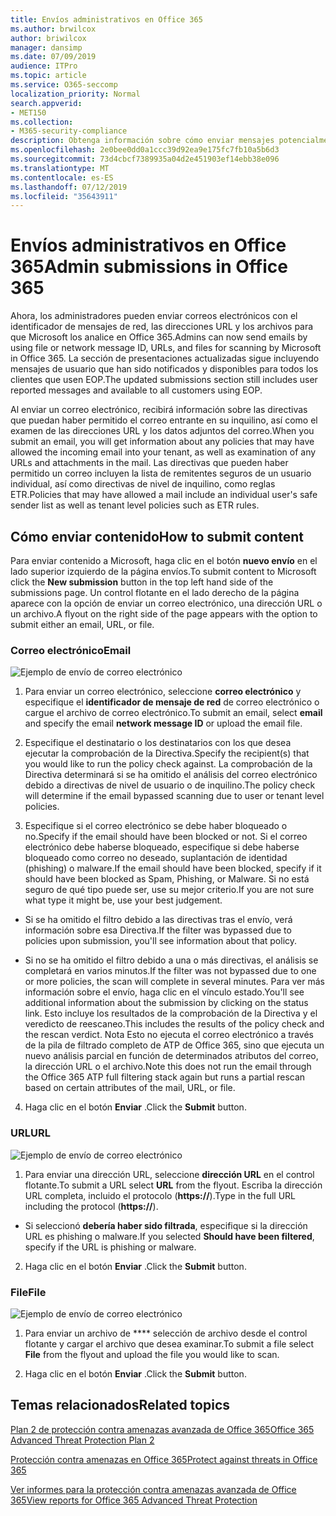 ```yaml
---
title: Envíos administrativos en Office 365
ms.author: brwilcox
author: briwilcox
manager: dansimp
ms.date: 07/09/2019
audience: ITPro
ms.topic: article
ms.service: O365-seccomp
localization_priority: Normal
search.appverid:
- MET150
ms.collection:
- M365-security-compliance
description: Obtenga información sobre cómo enviar mensajes potencialmente peligrosos, direcciones URL y archivos a Microsoft.
ms.openlocfilehash: 2e0bee0dd0a1ccc39d92ea9e175fc7fb10a5b6d3
ms.sourcegitcommit: 73d4cbcf7389935a04d2e451903ef14ebb38e096
ms.translationtype: MT
ms.contentlocale: es-ES
ms.lasthandoff: 07/12/2019
ms.locfileid: "35643911"
---
```

# <a name="admin-submissions-in-office-365"></a><span data-ttu-id="1602c-103">Envíos administrativos en Office 365</span><span class="sxs-lookup"><span data-stu-id="1602c-103">Admin submissions in Office 365</span></span>

<span data-ttu-id="1602c-104">Ahora, los administradores pueden enviar correos electrónicos con el identificador de mensajes de red, las direcciones URL y los archivos para que Microsoft los analice en Office 365.</span><span class="sxs-lookup"><span data-stu-id="1602c-104">Admins can now send emails by using file or network message ID, URLs, and files for scanning by Microsoft in Office 365.</span></span> <span data-ttu-id="1602c-105">La sección de presentaciones actualizadas sigue incluyendo mensajes de usuario que han sido notificados y disponibles para todos los clientes que usen EOP.</span><span class="sxs-lookup"><span data-stu-id="1602c-105">The updated submissions section still includes user reported messages and available to all customers using EOP.</span></span>

<span data-ttu-id="1602c-106">Al enviar un correo electrónico, recibirá información sobre las directivas que puedan haber permitido el correo entrante en su inquilino, así como el examen de las direcciones URL y los datos adjuntos del correo.</span><span class="sxs-lookup"><span data-stu-id="1602c-106">When you submit an email, you will get information about any policies that may have allowed the incoming email into your tenant, as well as examination of any URLs and attachments in the mail.</span></span> <span data-ttu-id="1602c-107">Las directivas que pueden haber permitido un correo incluyen la lista de remitentes seguros de un usuario individual, así como directivas de nivel de inquilino, como reglas ETR.</span><span class="sxs-lookup"><span data-stu-id="1602c-107">Policies that may have allowed a mail include an individual user's safe sender list as well as tenant level policies such as ETR rules.</span></span> 


## <a name="how-to-submit-content"></a><span data-ttu-id="1602c-108">Cómo enviar contenido</span><span class="sxs-lookup"><span data-stu-id="1602c-108">How to submit content</span></span>

<span data-ttu-id="1602c-109">Para enviar contenido a Microsoft, haga clic en el botón **nuevo envío** en el lado superior izquierdo de la página envíos.</span><span class="sxs-lookup"><span data-stu-id="1602c-109">To submit content to Microsoft click the **New submission** button in the top left hand side of the submissions page.</span></span> <span data-ttu-id="1602c-110">Un control flotante en el lado derecho de la página aparece con la opción de enviar un correo electrónico, una dirección URL o un archivo.</span><span class="sxs-lookup"><span data-stu-id="1602c-110">A flyout on the right side of the page appears with the option to submit either an email, URL, or file.</span></span> 

### <a name="email"></a><span data-ttu-id="1602c-111">Correo electrónico</span><span class="sxs-lookup"><span data-stu-id="1602c-111">Email</span></span>
![Ejemplo de envío de correo electrónico](media/submission-flyout-email.PNG)
1. <span data-ttu-id="1602c-113">Para enviar un correo electrónico, seleccione **correo electrónico** y especifique el **identificador de mensaje de red** de correo electrónico o cargue el archivo de correo electrónico.</span><span class="sxs-lookup"><span data-stu-id="1602c-113">To submit an email, select **email** and specify the email **network message ID** or upload the email file.</span></span> 

2. <span data-ttu-id="1602c-114">Especifique el destinatario o los destinatarios con los que desea ejecutar la comprobación de la Directiva.</span><span class="sxs-lookup"><span data-stu-id="1602c-114">Specify the recipient(s) that you would like to run the policy check against.</span></span> <span data-ttu-id="1602c-115">La comprobación de la Directiva determinará si se ha omitido el análisis del correo electrónico debido a directivas de nivel de usuario o de inquilino.</span><span class="sxs-lookup"><span data-stu-id="1602c-115">The policy check will determine if the email bypassed scanning due to user or tenant level policies.</span></span> 

3. <span data-ttu-id="1602c-116">Especifique si el correo electrónico se debe haber bloqueado o no.</span><span class="sxs-lookup"><span data-stu-id="1602c-116">Specify if the email should have been blocked or not.</span></span> <span data-ttu-id="1602c-117">Si el correo electrónico debe haberse bloqueado, especifique si debe haberse bloqueado como correo no deseado, suplantación de identidad (phishing) o malware.</span><span class="sxs-lookup"><span data-stu-id="1602c-117">If the email should have been blocked, specify if it should have been blocked as Spam, Phishing, or Malware.</span></span> <span data-ttu-id="1602c-118">Si no está seguro de qué tipo puede ser, use su mejor criterio.</span><span class="sxs-lookup"><span data-stu-id="1602c-118">If you are not sure what type it might be, use your best judgement.</span></span>  

* <span data-ttu-id="1602c-119">Si se ha omitido el filtro debido a las directivas tras el envío, verá información sobre esa Directiva.</span><span class="sxs-lookup"><span data-stu-id="1602c-119">If the filter was bypassed due to policies upon submission, you'll see information about that policy.</span></span>

* <span data-ttu-id="1602c-120">Si no se ha omitido el filtro debido a una o más directivas, el análisis se completará en varios minutos.</span><span class="sxs-lookup"><span data-stu-id="1602c-120">If the filter was not bypassed due to one or more policies, the scan will complete in several minutes.</span></span> <span data-ttu-id="1602c-121">Para ver más información sobre el envío, haga clic en el vínculo estado.</span><span class="sxs-lookup"><span data-stu-id="1602c-121">You'll see additional information about the submission by clicking on the status link.</span></span> <span data-ttu-id="1602c-122">Esto incluye los resultados de la comprobación de la Directiva y el veredicto de reescaneo.</span><span class="sxs-lookup"><span data-stu-id="1602c-122">This includes the results of the policy check and the rescan verdict.</span></span> <span data-ttu-id="1602c-123">Nota Esto no ejecuta el correo electrónico a través de la pila de filtrado completo de ATP de Office 365, sino que ejecuta un nuevo análisis parcial en función de determinados atributos del correo, la dirección URL o el archivo.</span><span class="sxs-lookup"><span data-stu-id="1602c-123">Note this does not run the email through the Office 365 ATP full filtering stack again but runs a partial rescan based on certain attributes of the mail, URL, or file.</span></span> 

4. <span data-ttu-id="1602c-124">Haga clic en el botón **Enviar** .</span><span class="sxs-lookup"><span data-stu-id="1602c-124">Click the **Submit** button.</span></span>

### <a name="url"></a><span data-ttu-id="1602c-125">URL</span><span class="sxs-lookup"><span data-stu-id="1602c-125">URL</span></span>
![Ejemplo de envío de correo electrónico](media/submission-url-flyout.png)
1. <span data-ttu-id="1602c-127">Para enviar una dirección URL, seleccione **dirección URL** en el control flotante.</span><span class="sxs-lookup"><span data-stu-id="1602c-127">To submit a URL select **URL** from the flyout.</span></span> <span data-ttu-id="1602c-128">Escriba la dirección URL completa, incluido el protocolo (**https://**).</span><span class="sxs-lookup"><span data-stu-id="1602c-128">Type in the full URL including the protocol (**https://**).</span></span> 

* <span data-ttu-id="1602c-129">Si seleccionó **debería haber sido filtrada**, especifique si la dirección URL es phishing o malware.</span><span class="sxs-lookup"><span data-stu-id="1602c-129">If you selected **Should have been filtered**, specify if the URL is phishing or malware.</span></span>

2. <span data-ttu-id="1602c-130">Haga clic en el botón **Enviar** .</span><span class="sxs-lookup"><span data-stu-id="1602c-130">Click the **Submit** button.</span></span> 


### <a name="file"></a><span data-ttu-id="1602c-131">File</span><span class="sxs-lookup"><span data-stu-id="1602c-131">File</span></span>
![Ejemplo de envío de correo electrónico](media/submission-file-flyout.PNG)
1. <span data-ttu-id="1602c-133">Para enviar un archivo de \*\*\*\* selección de archivo desde el control flotante y cargar el archivo que desea examinar.</span><span class="sxs-lookup"><span data-stu-id="1602c-133">To submit a file select **File** from the flyout and upload the file you would like to scan.</span></span> 

2. <span data-ttu-id="1602c-134">Haga clic en el botón **Enviar** .</span><span class="sxs-lookup"><span data-stu-id="1602c-134">Click the **Submit** button.</span></span>


## <a name="related-topics"></a><span data-ttu-id="1602c-135">Temas relacionados</span><span class="sxs-lookup"><span data-stu-id="1602c-135">Related topics</span></span>

[<span data-ttu-id="1602c-136">Plan 2 de protección contra amenazas avanzada de Office 365</span><span class="sxs-lookup"><span data-stu-id="1602c-136">Office 365 Advanced Threat Protection Plan 2</span></span>](office-365-ti.md)
  
[<span data-ttu-id="1602c-137">Protección contra amenazas en Office 365</span><span class="sxs-lookup"><span data-stu-id="1602c-137">Protect against threats in Office 365</span></span>](protect-against-threats.md)
  
[<span data-ttu-id="1602c-138">Ver informes para la protección contra amenazas avanzada de Office 365</span><span class="sxs-lookup"><span data-stu-id="1602c-138">View reports for Office 365 Advanced Threat Protection</span></span>](view-reports-for-atp.md)
  


